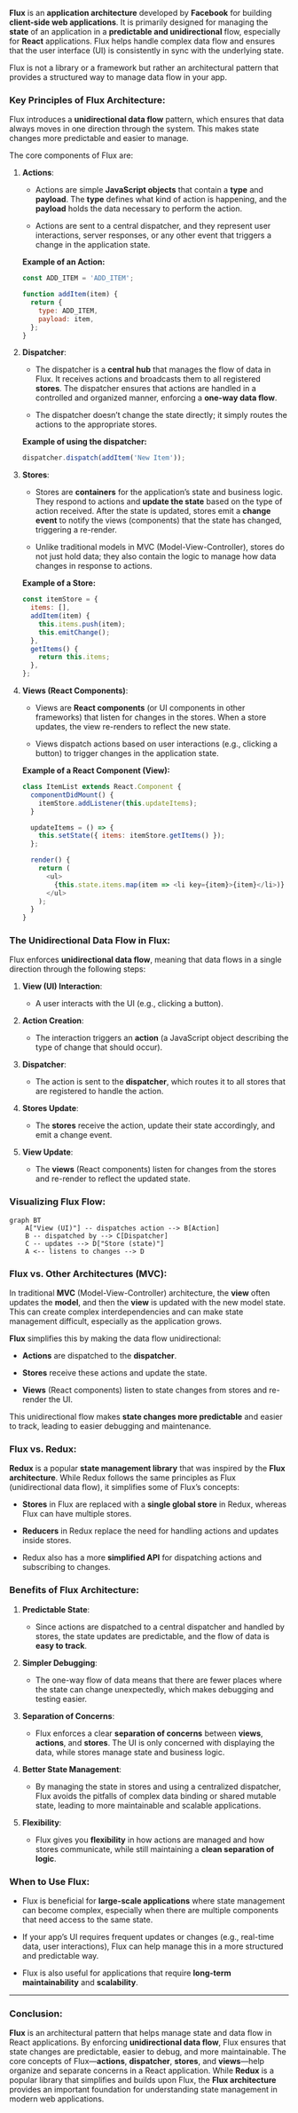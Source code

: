 **Flux** is an **application architecture** developed by **Facebook** for building **client-side web applications**. It is primarily designed for managing the **state** of an application in a **predictable and unidirectional** flow, especially for **React** applications. Flux helps handle complex data flow and ensures that the user interface (UI) is consistently in sync with the underlying state.

Flux is not a library or a framework but rather an architectural pattern that provides a structured way to manage data flow in your app.

### Key Principles of Flux Architecture:

Flux introduces a **unidirectional data flow** pattern, which ensures that data always moves in one direction through the system. This makes state changes more predictable and easier to manage.

The core components of Flux are:

1. **Actions**:
    
    - Actions are simple **JavaScript objects** that contain a **type** and **payload**. The **type** defines what kind of action is happening, and the **payload** holds the data necessary to perform the action.
        
    - Actions are sent to a central dispatcher, and they represent user interactions, server responses, or any other event that triggers a change in the application state.
        
    
    **Example of an Action:**
    
    ```javascript
    const ADD_ITEM = 'ADD_ITEM';
    
    function addItem(item) {
      return {
        type: ADD_ITEM,
        payload: item,
      };
    }
    ```
    
2. **Dispatcher**:
    
    - The dispatcher is a **central hub** that manages the flow of data in Flux. It receives actions and broadcasts them to all registered **stores**. The dispatcher ensures that actions are handled in a controlled and organized manner, enforcing a **one-way data flow**.
        
    - The dispatcher doesn’t change the state directly; it simply routes the actions to the appropriate stores.
        
    
    **Example of using the dispatcher:**
    
    ```javascript
    dispatcher.dispatch(addItem('New Item'));
    ```
    
3. **Stores**:
    
    - Stores are **containers** for the application’s state and business logic. They respond to actions and **update the state** based on the type of action received. After the state is updated, stores emit a **change event** to notify the views (components) that the state has changed, triggering a re-render.
        
    - Unlike traditional models in MVC (Model-View-Controller), stores do not just hold data; they also contain the logic to manage how data changes in response to actions.
        
    
    **Example of a Store:**
    
    ```javascript
    const itemStore = {
      items: [],
      addItem(item) {
        this.items.push(item);
        this.emitChange();
      },
      getItems() {
        return this.items;
      },
    };
    ```
    
4. **Views (React Components)**:
    
    - Views are **React components** (or UI components in other frameworks) that listen for changes in the stores. When a store updates, the view re-renders to reflect the new state.
        
    - Views dispatch actions based on user interactions (e.g., clicking a button) to trigger changes in the application state.
        
    
    **Example of a React Component (View):**
    
    ```javascript
    class ItemList extends React.Component {
      componentDidMount() {
        itemStore.addListener(this.updateItems);
      }
    
      updateItems = () => {
        this.setState({ items: itemStore.getItems() });
      };
    
      render() {
        return (
          <ul>
            {this.state.items.map(item => <li key={item}>{item}</li>)}
          </ul>
        );
      }
    }
    ```
    

### The Unidirectional Data Flow in Flux:

Flux enforces **unidirectional data flow**, meaning that data flows in a single direction through the following steps:

1. **View (UI) Interaction**:
    
    - A user interacts with the UI (e.g., clicking a button).
        
2. **Action Creation**:
    
    - The interaction triggers an **action** (a JavaScript object describing the type of change that should occur).
        
3. **Dispatcher**:
    
    - The action is sent to the **dispatcher**, which routes it to all stores that are registered to handle the action.
        
4. **Stores Update**:
    
    - The **stores** receive the action, update their state accordingly, and emit a change event.
        
5. **View Update**:
    
    - The **views** (React components) listen for changes from the stores and re-render to reflect the updated state.
        

### Visualizing Flux Flow:
```mermaid
graph BT
    A["View (UI)"] -- dispatches action --> B[Action]
    B -- dispatched by --> C[Dispatcher]
    C -- updates --> D["Store (state)"]
    A <-- listens to changes --> D
```

### Flux vs. Other Architectures (MVC):

In traditional **MVC** (Model-View-Controller) architecture, the **view** often updates the **model**, and then the **view** is updated with the new model state. This can create complex interdependencies and can make state management difficult, especially as the application grows.

**Flux** simplifies this by making the data flow unidirectional:

- **Actions** are dispatched to the **dispatcher**.
    
- **Stores** receive these actions and update the state.
    
- **Views** (React components) listen to state changes from stores and re-render the UI.
    

This unidirectional flow makes **state changes more predictable** and easier to track, leading to easier debugging and maintenance.

### Flux vs. Redux:

**Redux** is a popular **state management library** that was inspired by the **Flux architecture**. While Redux follows the same principles as Flux (unidirectional data flow), it simplifies some of Flux’s concepts:

- **Stores** in Flux are replaced with a **single global store** in Redux, whereas Flux can have multiple stores.
    
- **Reducers** in Redux replace the need for handling actions and updates inside stores.
    
- Redux also has a more **simplified API** for dispatching actions and subscribing to changes.
    

### Benefits of Flux Architecture:

1. **Predictable State**:
    
    - Since actions are dispatched to a central dispatcher and handled by stores, the state updates are predictable, and the flow of data is **easy to track**.
        
2. **Simpler Debugging**:
    
    - The one-way flow of data means that there are fewer places where the state can change unexpectedly, which makes debugging and testing easier.
        
3. **Separation of Concerns**:
    
    - Flux enforces a clear **separation of concerns** between **views**, **actions**, and **stores**. The UI is only concerned with displaying the data, while stores manage state and business logic.
        
4. **Better State Management**:
    
    - By managing the state in stores and using a centralized dispatcher, Flux avoids the pitfalls of complex data binding or shared mutable state, leading to more maintainable and scalable applications.
        
5. **Flexibility**:
    
    - Flux gives you **flexibility** in how actions are managed and how stores communicate, while still maintaining a **clean separation of logic**.
        

### When to Use Flux:

- Flux is beneficial for **large-scale applications** where state management can become complex, especially when there are multiple components that need access to the same state.
    
- If your app’s UI requires frequent updates or changes (e.g., real-time data, user interactions), Flux can help manage this in a more structured and predictable way.
    
- Flux is also useful for applications that require **long-term maintainability** and **scalability**.
    

---

### Conclusion:

**Flux** is an architectural pattern that helps manage state and data flow in React applications. By enforcing **unidirectional data flow**, Flux ensures that state changes are predictable, easier to debug, and more maintainable. The core concepts of Flux—**actions**, **dispatcher**, **stores**, and **views**—help organize and separate concerns in a React application. While **Redux** is a popular library that simplifies and builds upon Flux, the **Flux architecture** provides an important foundation for understanding state management in modern web applications.